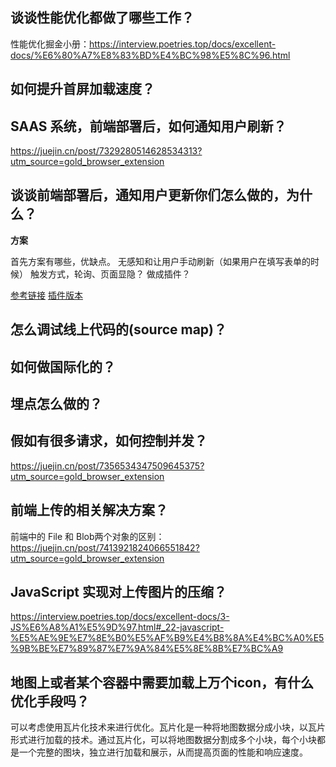 ## 谈谈性能优化都做了哪些工作？

性能优化掘金小册：https://interview.poetries.top/docs/excellent-docs/%E6%80%A7%E8%83%BD%E4%BC%98%E5%8C%96.html

## 如何提升首屏加载速度？

## SAAS 系统，前端部署后，如何通知用户刷新？

https://juejin.cn/post/7329280514628534313?utm_source=gold_browser_extension

## 谈谈前端部署后，通知用户更新你们怎么做的，为什么？

**方案**

首先方案有哪些，优缺点。
无感知和让用户手动刷新（如果用户在填写表单的时候）
触发方式，轮询、页面显隐？
做成插件？

[参考链接](https://juejin.cn/post/7329280514628534313) [插件版本](https://juejin.cn/post/7209234917288886331)

## 怎么调试线上代码的(source map)？

## 如何做国际化的？

## 埋点怎么做的？

## 假如有很多请求，如何控制并发？

https://juejin.cn/post/7356534347509645375?utm_source=gold_browser_extension

## 前端上传的相关解决方案？

前端中的 File 和 Blob两个对象的区别：https://juejin.cn/post/7413921824066551842?utm_source=gold_browser_extension


## JavaScript 实现对上传图片的压缩？

https://interview.poetries.top/docs/excellent-docs/3-JS%E6%A8%A1%E5%9D%97.html#_22-javascript-%E5%AE%9E%E7%8E%B0%E5%AF%B9%E4%B8%8A%E4%BC%A0%E5%9B%BE%E7%89%87%E7%9A%84%E5%8E%8B%E7%BC%A9

## 地图上或者某个容器中需要加载上万个icon，有什么优化手段吗？

可以考虑使用瓦片化技术来进行优化。瓦片化是一种将地图数据分成小块，以瓦片形式进行加载的技术。通过瓦片化，可以将地图数据分割成多个小块，每个小块都是一个完整的图块，独立进行加载和展示，从而提高页面的性能和响应速度。